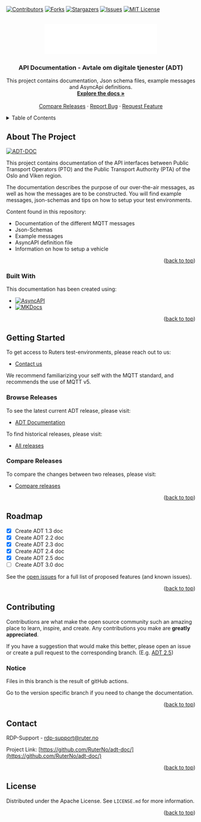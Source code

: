 <!-- Used to support back to top link -->
<a name="readme-top"></a>


<!-- PROJECT SHIELDS -->
<!--
*** Based on markdown "reference style" links for readability.
*** Reference links are enclosed in brackets [ ] instead of parentheses ( ).
*** See the bottom of this document for the declaration of the reference variables
*** for contributors-url, forks-url, etc. This is an optional, concise syntax you may use.
*** https://www.markdownguide.org/basic-syntax/#reference-style-links
-->
[![Contributors][contributors-shield]][contributors-url]
[![Forks][forks-shield]][forks-url]
[![Stargazers][stars-shield]][stars-url]
[![Issues][issues-shield]][issues-url]
[![MIT License][license-shield]][license-url]



<!-- PROJECT LOGO -->
<br />
<div align="center">
  <a href="https://ruterno.github.io/adt-doc/">
    <img src="docs/assets/ruter_logo.svg" alt="Logo" width="300" height="80">
  </a>

<h3 align="center">API Documentation - Avtale om digitale tjenester (ADT)</h3>

  <p align="center">
    This project contains documentation, Json schema files, example messages and AsyncApi definitions.
    <br />
    <a href="https://ruterno.github.io/adt-doc/"><strong>Explore the docs »</strong></a>
    <br />
    <br />
    <a href="https://github.com/RuterNo/adt-doc/compare/v2.4.2...v2.5.0">Compare Releases</a>
    ·
    <a href="https://github.com/RuterNo/adt-doc/issues">Report Bug</a>
    ·
    <a href="https://github.com/RuterNo/adt-doc/issues">Request Feature</a>
  </p>
</div>



<!-- TABLE OF CONTENTS -->
<details>
  <summary>Table of Contents</summary>
  <ol>
    <li>
      <a href="#about-the-project">About The Project</a>
      <ul>
        <li><a href="#built-with">Built With</a></li>
      </ul>
    </li>
    <li>
        <a href="#getting-started">Getting Started</a>
        <ul>
          <li><a href="#browse-releases">Browse Releases</a></li>
          <li><a href="#compare-releases">Compare Releases</a></li>
        </ul>
    </li>
    <li><a href="#roadmap">Roadmap</a></li>
    <li><a href="#contributing">Contributing</a></li>
    <li><a href="#contact">Contact</a></li>
    <li><a href="#license">License</a></li>
  </ol>
</details>



<!-- ABOUT THE PROJECT -->
## About The Project

[![ADT-DOC][product-screenshot]][ADT-DOC-url]

This project contains documentation of the API interfaces between Public Transport Operators (PTO) 
and the Public Transport Authority (PTA) of the Oslo and Viken region. 

The documentation describes the purpose of our over-the-air messages, as well as how the messages are to be constructed. 
You will find example messages, json-schemas and tips on how to setup your test environments.

Content found in this repository: 
* Documentation of the different MQTT messages
* Json-Schemas
* Example messages
* AsyncAPI definition file
* Information on how to setup a vehicle

<p align="right">(<a href="#readme-top">back to top</a>)</p>



### Built With

This documentation has been created using: 

* [![AsyncAPI][AsyncAPI]][AsyncAPI-url]
* [![MKDocs][MKDocs]][Mkdocs-url]

<p align="right">(<a href="#readme-top">back to top</a>)</p>


<!-- GETTING STARTED -->
## Getting Started

To get access to Ruters test-environments, please reach out to us: 
- [Contact us](#contact)

We recommend familiarizing your self with the MQTT standard, and recommends the use of MQTT v5.

### Browse Releases

To see the latest current ADT release, please visit:
- [ADT Documentation][ADT-DOC-url]

To find historical releases, please visit:
- [All releases][releases-url]

### Compare Releases 

To compare the changes between two releases, please visit: 
- [Compare releases](https://github.com/RuterNo/adt-doc/compare/v2.4.2...v2.5.0)


<p align="right">(<a href="#readme-top">back to top</a>)</p>


<!-- ROADMAP -->
## Roadmap

- [x] Create ADT 1.3 doc
- [x] Create ADT 2.2 doc
- [x] Create ADT 2.3 doc
- [x] Create ADT 2.4 doc
- [x] Create ADT 2.5 doc
- [ ] Create ADT 3.0 doc

See the [open issues](https://github.com/RuterNo/adt-doc/issues) for a full list of proposed features (and known issues).

<p align="right">(<a href="#readme-top">back to top</a>)</p>



<!-- CONTRIBUTING -->
## Contributing

Contributions are what make the open source community such an amazing place to learn, inspire, and create. Any contributions you make are **greatly appreciated**.

If you have a suggestion that would make this better, please open an issue or create a pull request to the corresponding 
branch. (E.g.  [ADT 2.5](https://github.com/RuterNo/adt-doc/tree/2.5))

### Notice
Files in this branch is the result of gitHub actions.

Go to the version specific branch if you need to change the documentation.

<p align="right">(<a href="#readme-top">back to top</a>)</p>

<!-- CONTACT -->
## Contact

RDP-Support - [rdp-support@ruter.no](mailto:rdp-support@ruter.no) 

Project Link: [https://github.com/RuterNo/adt-doc/](https://github.com/RuterNo/adt-doc/)

<p align="right">(<a href="#readme-top">back to top</a>)</p>

<!-- LICENSE -->
## License

Distributed under the Apache License. See `LICENSE.md` for more information.

<p align="right">(<a href="#readme-top">back to top</a>)</p>


<!-- MARKDOWN LINKS & IMAGES -->
<!-- https://www.markdownguide.org/basic-syntax/#reference-style-links -->
[contributors-shield]: https://img.shields.io/github/contributors/RuterNo/adt-doc.svg?style=for-the-badge
[contributors-url]: https://github.com/RuterNo/adt-doc/graphs/contributors
[forks-shield]: https://img.shields.io/github/forks/RuterNo/adt-doc.svg?style=for-the-badge
[forks-url]: https://github.com/RuterNo/adt-doc/network/members
[stars-shield]: https://img.shields.io/github/stars/RuterNo/adt-doc.svg?style=for-the-badge
[stars-url]: https://github.com/RuterNo/adt-doc/stargazers
[issues-shield]: https://img.shields.io/github/issues/RuterNo/adt-doc.svg?style=for-the-badge
[issues-url]: https://github.com/RuterNo/adt-doc/issues
[license-shield]: https://img.shields.io/github/license/RuterNo/adt-doc.svg?style=for-the-badge
[license-url]: https://github.com/RuterNo/adt-doc/blob/master/LICENSE.md
[product-screenshot]: docs/assets/icons/frontpage.png
[AsyncAPI]: https://img.shields.io/badge/AsyncAPI-8851fb?style=for-the-badge&logo=fastapi&logoColor=white
[AsyncAPI-url]: https://www.asyncapi.com/
[MKDocs]: https://img.shields.io/badge/MKDocs-000000?style=for-the-badge&logo=circle&logoColor=white
[Mkdocs-url]: https://squidfunk.github.io/mkdocs-material/
[ADT-DOC-url]: https://ruterno.github.io/adt-doc/
[releases-url]: https://github.com/RuterNo/adt-doc/releases
